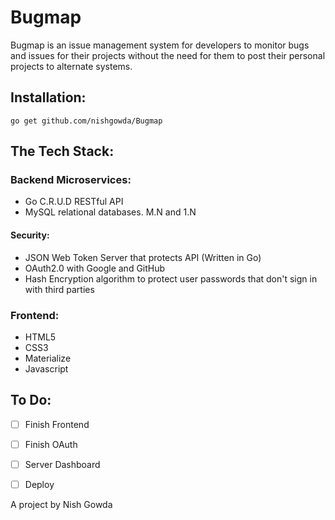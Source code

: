# Bugmap
Bugmap is an issue management system for developers to monitor bugs and issues for their projects without the need for them to post their personal projects to alternate systems. 

## Installation:
```
go get github.com/nishgowda/Bugmap
```

## The Tech Stack:

### Backend Microservices:
- Go C.R.U.D RESTful API
- MySQL relational databases. M.N and 1.N

#### Security:
- JSON Web Token Server that protects API (Written in Go)
- OAuth2.0 with Google and GitHub
- Hash Encryption algorithm to protect user passwords that don't sign in with third parties

### Frontend: 
- HTML5
- CSS3
- Materialize
- Javascript

## To Do:
- [ ] Finish Frontend
- [ ] Finish OAuth
- [ ] Server Dashboard
- [ ] Deploy


A project by Nish Gowda
